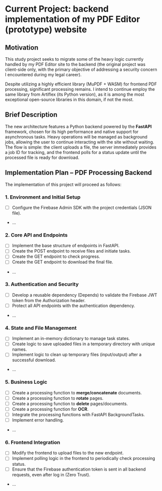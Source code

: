 
# Current Project: backend implementation of my PDF Editor (prototype) website

## Motivation

This study project seeks to migrate some of the heavy logic currently handled by my PDF Editor site to the backend (the original project was client-side only, with the primary objective of addressing a security concern I encountered during my legal career).

Despite utilizing a highly efficient library (MuPDF + WASM) for frontend PDF processing, significant processing remains. I intend to continue employ the same library from Artiflex (its Python version), as it is among the most exceptional open-source libraries in this domain, if not the most.

## Brief Description
The new architecture features a Python backend powered by the **FastAPI** framework, chosen for its high performance and native support for asynchronous tasks. Heavy operations will be managed as background jobs, allowing the user to continue interacting with the site without waiting. The flow is simple: the client uploads a file, the server immediately provides a job ID for tracking, and the frontend polls for a status update until the processed file is ready for download.

## **Implementation Plan – PDF Processing Backend**

The implementation of this project will proceed as follows:

### **1. Environment and Initial Setup**
* [ ] Configure the Firebase Admin SDK with the project credentials (JSON file).
* …

### **2. Core API and Endpoints**
* [ ] Implement the base structure of endpoints in FastAPI.
* [ ] Create the POST endpoint to receive files and initiate tasks.
* [ ] Create the GET endpoint to check progress.
* [ ] Create the GET endpoint to download the final file.
* …

### **3. Authentication and Security**
* [ ] Develop a reusable dependency (Depends) to validate the Firebase JWT token from the Authorization header.
* [ ] Protect all API endpoints with the authentication dependency.
* …

### **4. State and File Management**
* [ ] Implement an in-memory dictionary to manage task states.
* [ ] Create logic to save uploaded files in a temporary directory with unique names.
* [ ] Implement logic to clean up temporary files (input/output) after a successful download.
* …

### **5. Business Logic**
* [ ] Create a processing function to **merge/concatenate** documents.
* [ ] Create a processing function to **rotate** pages.
* [ ] Create a processing function to **delete** pages/documents.
* [ ] Create a processing function for **OCR**.
* [ ] Integrate the processing functions with FastAPI BackgroundTasks.
* [ ] Implement error handling.
* …

### **6. Frontend Integration**
* [ ] Modify the frontend to upload files to the new endpoint.
* [ ] Implement polling logic in the frontend to periodically check processing status.
* [ ] Ensure that the Firebase authentication token is sent in all backend requests, even after log in (Zero Trust).
* …
